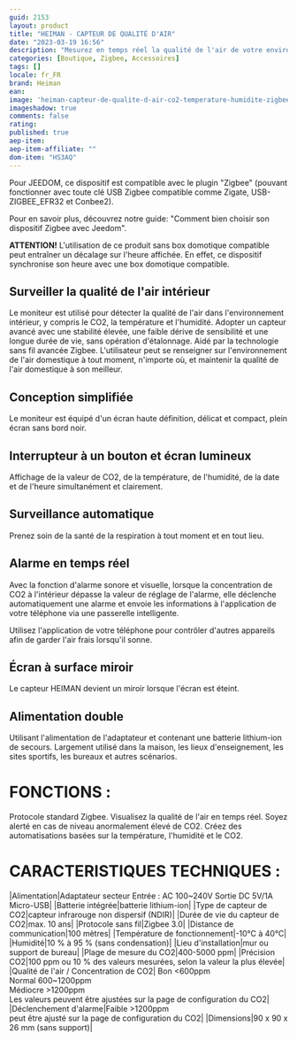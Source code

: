 ```yaml
---
guid: 2153
layout: product 
title: "HEIMAN - CAPTEUR DE QUALITÉ D'AIR"
date: "2023-03-19 16:56"
description: "Mesurez en temps réel la qualité de l'air de votre environnement et soyez alerté lors d'un niveau anormalement élevé de CO2."
categories: [Boutique, Zigbee, Accessoires]
tags: []
locale: fr_FR
brand: Heiman
ean: 
image: 'heiman-capteur-de-qualite-d-air-co2-temperature-humidite-zigbee-30-alarme-visuelle-et-sonore.jpg'
imageshadow: true
comments: false
rating:
published: true
aep-item: 
aep-item-affiliate: ""
dom-item: "HS3AQ"
---
```


Pour JEEDOM, ce dispositif est compatible avec le plugin "Zigbee" (pouvant fonctionner avec toute clé USB Zigbee compatible comme Zigate, USB-ZIGBEE_EFR32 et Conbee2). 

Pour en savoir plus, découvrez notre guide: "Comment bien choisir son dispositif Zigbee avec Jeedom".

**ATTENTION!** L'utilisation de ce produit sans box domotique compatible peut entraîner un décalage sur l'heure affichée. En effet, ce dispositif synchronise son heure avec une box domotique compatible.

## Surveiller la qualité de l'air intérieur
Le moniteur est utilisé pour détecter la qualité de l'air dans l'environnement intérieur, y compris le CO2, la température et l'humidité. Adopter un capteur avancé avec une stabilité élevée, une faible dérive de sensibilité et une longue durée de vie, sans opération d'étalonnage. Aidé par la technologie sans fil avancée Zigbee. L'utilisateur peut se renseigner sur l'environnement de l'air domestique à tout moment, n'importe où, et maintenir la qualité de l'air domestique à son meilleur.

## Conception simplifiée
Le moniteur est équipé d'un écran haute définition, délicat et compact, plein écran sans bord noir.

## Interrupteur à un bouton et écran lumineux
Affichage de la valeur de CO2, de la température, de l'humidité, de la date et de l'heure simultanément et clairement.

## Surveillance automatique
Prenez soin de la santé de la respiration à tout moment et en tout lieu.

## Alarme en temps réel
Avec la fonction d'alarme sonore et visuelle, lorsque la concentration de CO2 à l'intérieur dépasse la valeur de réglage de l'alarme, elle déclenche automatiquement une alarme et envoie les informations à l'application de votre téléphone via une passerelle intelligente.

Utilisez l'application de votre téléphone pour contrôler d'autres appareils afin de garder l'air frais lorsqu'il sonne.

## Écran à surface miroir
Le capteur HEIMAN devient un miroir lorsque l'écran est éteint.

## Alimentation double
Utilisant l'alimentation de l'adaptateur et contenant une batterie lithium-ion de secours. Largement utilisé dans la maison, les lieux d'enseignement, les sites sportifs, les bureaux et autres scénarios.

# FONCTIONS :

Protocole standard Zigbee.
Visualisez la qualité de l'air en temps réel.
Soyez alerté en cas de niveau anormalement élevé de CO2.
Créez des automatisations basées sur la température, l'humidité et le CO2.
 
# CARACTERISTIQUES TECHNIQUES :

|Alimentation|Adaptateur secteur Entrée : AC 100~240V Sortie DC 5V/1A Micro-USB|
|Batterie intégrée|batterie lithium-ion|
|Type de capteur de CO2|capteur infrarouge non dispersif (NDIR)|
|Durée de vie du capteur de CO2|max. 10 ans|
|Protocole sans fil|Zigbee 3.0|
|Distance de communication|100 mètres|
|Température de fonctionnement|-10°C à 40°C|
|Humidité|10 % à 95 % (sans condensation)|
|Lieu d'installation|mur ou support de bureau|
|Plage de mesure du CO2|400-5000 ppm|
|Précision CO2|100 ppm ou 10 % des valeurs mesurées, selon la valeur la plus élevée|
|Qualité de l'air / Concentration de CO2|
Bon <600ppm<br>Normal 600~1200ppm<br> Médiocre >1200ppm<br> Les valeurs peuvent être ajustées sur la page de configuration du CO2|
|Déclenchement d'alarme|Faible >1200ppm<br> peut être ajusté sur la page de configuration du CO2|
|Dimensions|90 x 90 x 26 mm (sans support)|
